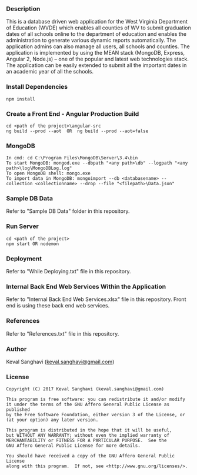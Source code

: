 
### Description

This is a database driven web application for the West Virginia Department of Education (WVDE) which enables all counties of WV to submit graduation dates of all schools online to the department of education and enables the administration to generate various dynamic reports automatically. The application admins can also manage all users, all schools and counties.
The application is implemented by using the MEAN stack (MongoDB, Express, Angular 2, Node.js) – one of the popular and latest web technologies stack.
The application can be easily extended to submit all the important dates in an academic year of all the schools.

### Install Dependencies

```
npm install
```

### Create a Front End - Angular Production Build

```
cd <path of the project>\angular-src
ng build --prod --aot  OR  ng build --prod --aot=false
```

### MongoDB

```
In cmd: cd C:\Program Files\MongoDB\Server\3.4\bin
To start MongoDB: mongod.exe --dbpath "<any path>\db" --logpath "<any path>\log\MongoDBLog.log"
To open MongoDB shell: mongo.exe
To import data in MongoDB: mongoimport --db <databasename> --collection <collectionname> --drop --file "<filepath>\Data.json"
```

### Sample DB Data

Refer to "Sample DB Data" folder in this repository.

### Run Server

```
cd <path of the project>
npm start OR nodemon
```

### Deployment

Refer to "While Deploying.txt" file in this repository.

### Internal Back End Web Services Within the Application

Refer to "Internal Back End Web Services.xlsx" file in this repository.
Front end is using these back end web services.

### References

Refer to "References.txt" file in this repository.

### Author

Keval Sanghavi (keval.sanghavi@gmail.com)

### License

```
Copyright (C) 2017 Keval Sanghavi (keval.sanghavi@gmail.com)

This program is free software: you can redistribute it and/or modify
it under the terms of the GNU Affero General Public License as published
by the Free Software Foundation, either version 3 of the License, or
(at your option) any later version.

This program is distributed in the hope that it will be useful,
but WITHOUT ANY WARRANTY; without even the implied warranty of
MERCHANTABILITY or FITNESS FOR A PARTICULAR PURPOSE.  See the
GNU Affero General Public License for more details.

You should have received a copy of the GNU Affero General Public License
along with this program.  If not, see <http://www.gnu.org/licenses/>.
```
